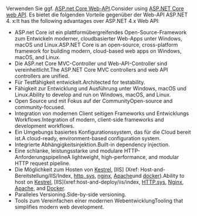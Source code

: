 <span data-ttu-id="e8cff-101">Verwenden Sie ggf. [ASP.net Core Web-API](/aspnet/core/web-api).</span><span class="sxs-lookup"><span data-stu-id="e8cff-101">Consider using [ASP.NET Core web API](/aspnet/core/web-api).</span></span> <span data-ttu-id="e8cff-102">Es bietet die folgenden Vorteile gegenüber der Web-API ASP.NET 4. x:</span><span class="sxs-lookup"><span data-stu-id="e8cff-102">It has the following advantages over ASP.NET 4.x Web API:</span></span>

* <span data-ttu-id="e8cff-103">ASP.net Core ist ein plattformübergreifendes Open-Source-Framework zum Entwickeln moderner, cloudbasierter Web-Apps unter Windows, macOS und Linux.</span><span class="sxs-lookup"><span data-stu-id="e8cff-103">ASP.NET Core is an open-source, cross-platform framework for building modern, cloud-based web apps on Windows, macOS, and Linux.</span></span>
* <span data-ttu-id="e8cff-104">Die ASP.net Core MVC-Controller und Web-API-Controller sind vereinheitlicht.</span><span class="sxs-lookup"><span data-stu-id="e8cff-104">The ASP.NET Core MVC controllers and web API controllers are unified.</span></span>
* <span data-ttu-id="e8cff-105">Für Testfähigkeit entwickelt.</span><span class="sxs-lookup"><span data-stu-id="e8cff-105">Architected for testability.</span></span>
* <span data-ttu-id="e8cff-106">Fähigkeit zur Entwicklung und Ausführung unter Windows, macOS und Linux.</span><span class="sxs-lookup"><span data-stu-id="e8cff-106">Ability to develop and run on Windows, macOS, and Linux.</span></span>
* <span data-ttu-id="e8cff-107">Open Source und mit Fokus auf der Community</span><span class="sxs-lookup"><span data-stu-id="e8cff-107">Open-source and community-focused.</span></span>
* <span data-ttu-id="e8cff-108">Integration von modernen Client seitigen Frameworks und Entwicklungs Workflows.</span><span class="sxs-lookup"><span data-stu-id="e8cff-108">Integration of modern, client-side frameworks and development workflows.</span></span>
* <span data-ttu-id="e8cff-109">Ein Umgebungs basiertes Konfigurationssystem, das für die Cloud bereit ist.</span><span class="sxs-lookup"><span data-stu-id="e8cff-109">A cloud-ready, environment-based configuration system.</span></span>
* <span data-ttu-id="e8cff-110">Integrierte Abhängigkeitsinjektion.</span><span class="sxs-lookup"><span data-stu-id="e8cff-110">Built-in dependency injection.</span></span>
* <span data-ttu-id="e8cff-111">Eine schlanke, leistungsstarke und modulare HTTP-Anforderungspipeline</span><span class="sxs-lookup"><span data-stu-id="e8cff-111">A lightweight, high-performance, and modular HTTP request pipeline.</span></span>
* <span data-ttu-id="e8cff-112">Die Möglichkeit zum Hosten von [Kestrel](/aspnet/core/fundamentals/servers/kestrel), [IIS] (Xref: Host-and-Bereitstellung/IIS/Index, [http. sys](xref:fundamentals/servers/httpsys), [nginx](xref:host-and-deploy/linux-nginx), [Apache](xref:host-and-deploy/linux-apache)und [docker](xref:host-and-deploy/docker/index)).</span><span class="sxs-lookup"><span data-stu-id="e8cff-112">Ability to host on [Kestrel](/aspnet/core/fundamentals/servers/kestrel), [IIS](xref:host-and-deploy/iis/index, [HTTP.sys](xref:fundamentals/servers/httpsys), [Nginx](xref:host-and-deploy/linux-nginx), [Apache](xref:host-and-deploy/linux-apache), and [Docker](xref:host-and-deploy/docker/index).</span></span>
* <span data-ttu-id="e8cff-113">Paralleles Versioning.</span><span class="sxs-lookup"><span data-stu-id="e8cff-113">Side-by-side versioning.</span></span>
* <span data-ttu-id="e8cff-114">Tools zum Vereinfachen einer modernen Webentwicklung</span><span class="sxs-lookup"><span data-stu-id="e8cff-114">Tooling that simplifies modern web development.</span></span>

